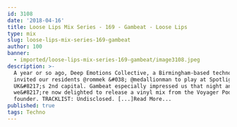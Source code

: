 ```yaml
---
id: 3108
date: '2018-04-16'
title: Loose Lips Mix Series - 169 - Gambeat - Loose Lips
type: mix
slug: loose-lips-mix-series-169-gambeat
author: 100
banner:
  - imported/loose-lips-mix-series-169-gambeat/image3108.jpeg
description: >-
  A year or so ago, Deep Emotions Collective, a Birmingham-based techno outfit
  invited our residents @rommek &#038; @medallionman to play at Spotlight in the
  UK&#8217;s 2nd capital. Gambeat especially impressed us that night and so
  we&#8217;re now delighted to release a vinyl mix from the Voyager Podcast
  founder. TRACKLIST: Undisclosed. [...]Read More...
published: true
tags: Techno
---
```

